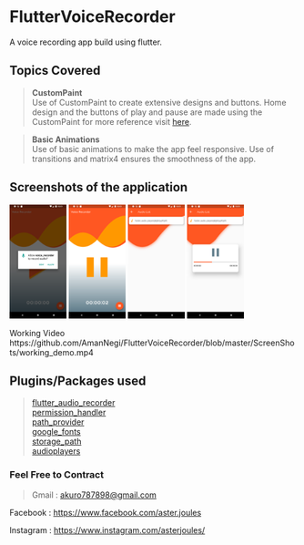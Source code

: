 # FlutterVoiceRecorder
A voice recording app build using flutter.

## Topics Covered

> **CustomPaint**<br/>
 Use of CustomPaint to create extensive designs and buttons. Home design and the buttons of play and pause are made using the CustomPaint for more reference visit [here](https://github.com/AmanNegi/FlutterVoiceRecorder/tree/master/lib/Painters).

> **Basic Animations**<br/>
Use of basic animations to make the app feel responsive. Use of transitions and matrix4 ensures the smoothness of the app.


## Screenshots of the application
<p float="left">
  <img src="https://github.com/AmanNegi/FlutterVoiceRecorder/blob/master/ScreenShots/permit.png" width="100" />
  <img src="https://github.com/AmanNegi/FlutterVoiceRecorder/blob/master/ScreenShots/recording.png" width="100" /> 
  <img src="https://github.com/AmanNegi/FlutterVoiceRecorder/blob/master/ScreenShots/audio_list.png" width="100" />
  <img src="https://github.com/AmanNegi/FlutterVoiceRecorder/blob/master/ScreenShots/playing.png" width="100"/>
</p>
Working Video https://github.com/AmanNegi/FlutterVoiceRecorder/blob/master/ScreenShots/working_demo.mp4

## Plugins/Packages used
>[flutter_audio_recorder](https://pub.dev/packages/flutter_audio_recorder)<br/>
>[permission_handler](https://pub.dev/packages/permission_handler)<br/>
>[path_provider](https://pub.dev/packages/path_provider)<br/>
>[google_fonts](https://pub.dev/packages/google_fonts)<br/>
>[storage_path](https://pub.dev/packages/storage_path)<br/>
>[audioplayers](https://pub.dev/packages/audioplayers)<br/>

### Feel Free to Contract

>Gmail : akuro787898@gmail.com

Facebook : https://www.facebook.com/aster.joules

Instagram : https://www.instagram.com/asterjoules/



